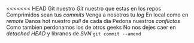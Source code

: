 <<<<<<< HEAD
Git nuestro
*Git* nuestro que estas en los repos
Comprimidos sean tus *commits*
Venga a nosotros tu *log*
En local como en *remote*
Danos hot nuestro *pull* de cada dia
Pedona nuestros *conflictos*
Como tambien perdonamos los de otros geeks
No nos dejes caer en *detached HEAD*
y libranos de *SVN*
`git commit --amend`
